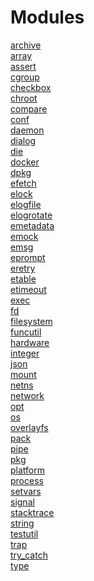 # Modules
[archive](archive.md)<br>
[array](array.md)<br>
[assert](assert.md)<br>
[cgroup](cgroup.md)<br>
[checkbox](checkbox.md)<br>
[chroot](chroot.md)<br>
[compare](compare.md)<br>
[conf](conf.md)<br>
[daemon](daemon.md)<br>
[dialog](dialog.md)<br>
[die](die.md)<br>
[docker](docker.md)<br>
[dpkg](dpkg.md)<br>
[efetch](efetch.md)<br>
[elock](elock.md)<br>
[elogfile](elogfile.md)<br>
[elogrotate](elogrotate.md)<br>
[emetadata](emetadata.md)<br>
[emock](emock.md)<br>
[emsg](emsg.md)<br>
[eprompt](eprompt.md)<br>
[eretry](eretry.md)<br>
[etable](etable.md)<br>
[etimeout](etimeout.md)<br>
[exec](exec.md)<br>
[fd](fd.md)<br>
[filesystem](filesystem.md)<br>
[funcutil](funcutil.md)<br>
[hardware](hardware.md)<br>
[integer](integer.md)<br>
[json](json.md)<br>
[mount](mount.md)<br>
[netns](netns.md)<br>
[network](network.md)<br>
[opt](opt.md)<br>
[os](os.md)<br>
[overlayfs](overlayfs.md)<br>
[pack](pack.md)<br>
[pipe](pipe.md)<br>
[pkg](pkg.md)<br>
[platform](platform.md)<br>
[process](process.md)<br>
[setvars](setvars.md)<br>
[signal](signal.md)<br>
[stacktrace](stacktrace.md)<br>
[string](string.md)<br>
[testutil](testutil.md)<br>
[trap](trap.md)<br>
[try_catch](try_catch.md)<br>
[type](type.md)<br>
